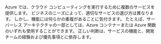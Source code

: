 Azure では、クラウド コンピューティングを実行するために複数のサービスを提供します。 ビジネスのニーズによって、適切なサービスの選び方は異なります。 しかし、機能には何らかの重複があることに気付きます。 たとえば、サーバーレス アーキテクチャの一部としては、Azure コンテナーまたは Azure 関数のいずれも使用することができます。 正しい判断は、サービスの機能と、開発チームの経験および優先事項とに依存します。